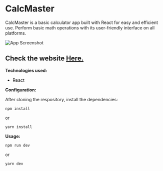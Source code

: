 # CalcMaster

CalcMaster is a basic calculator app built with React for easy and efficient use. Perform basic math operations with its user-friendly interface on all platforms.

![App Screenshot](https://user-images.githubusercontent.com/85843263/213871783-2a54e4cc-d4a0-4cb1-bab6-f0a59eb75621.png)

## Check the website [Here.](https://calcmaster.netlify.app/)

**Technologies used:**

- React

**Configuration:**

After cloning the respository, install the dependencies:

```console
npm install
```

or

```console
yarn install
```

**Usage:**

```console
npm run dev
```

or

```console
yarn dev
```
